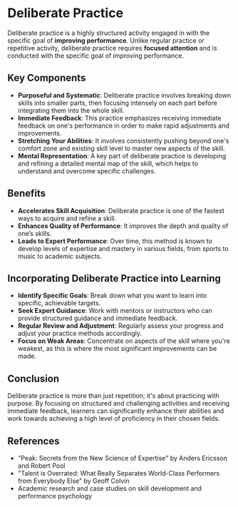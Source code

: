 # Deliberate Practice

Deliberate practice is a highly structured activity engaged in with the specific goal of **improving performance**. Unlike regular practice or repetitive activity, deliberate practice requires **focused attention** and is conducted with the specific goal of improving performance.

## Key Components

- **Purposeful and Systematic**: Deliberate practice involves breaking down skills into smaller parts, then focusing intensely on each part before integrating them into the whole skill.
- **Immediate Feedback**: This practice emphasizes receiving immediate feedback on one's performance in order to make rapid adjustments and improvements.
- **Stretching Your Abilities**: It involves consistently pushing beyond one's comfort zone and existing skill level to master new aspects of the skill.
- **Mental Representation**: A key part of deliberate practice is developing and refining a detailed mental map of the skill, which helps to understand and overcome specific challenges.

## Benefits

- **Accelerates Skill Acquisition**: Deliberate practice is one of the fastest ways to acquire and refine a skill.
- **Enhances Quality of Performance**: It improves the depth and quality of one’s skills.
- **Leads to Expert Performance**: Over time, this method is known to develop levels of expertise and mastery in various fields, from sports to music to academic subjects.

## Incorporating Deliberate Practice into Learning

- **Identify Specific Goals**: Break down what you want to learn into specific, achievable targets.
- **Seek Expert Guidance**: Work with mentors or instructors who can provide structured guidance and immediate feedback.
- **Regular Review and Adjustment**: Regularly assess your progress and adjust your practice methods accordingly.
- **Focus on Weak Areas**: Concentrate on aspects of the skill where you're weakest, as this is where the most significant improvements can be made.

## Conclusion

Deliberate practice is more than just repetition; it's about practicing with purpose. By focusing on structured and challenging activities and receiving immediate feedback, learners can significantly enhance their abilities and work towards achieving a high level of proficiency in their chosen fields.

## References

- "Peak: Secrets from the New Science of Expertise" by Anders Ericsson and Robert Pool
- "Talent is Overrated: What Really Separates World-Class Performers from Everybody Else" by Geoff Colvin
- Academic research and case studies on skill development and performance psychology
